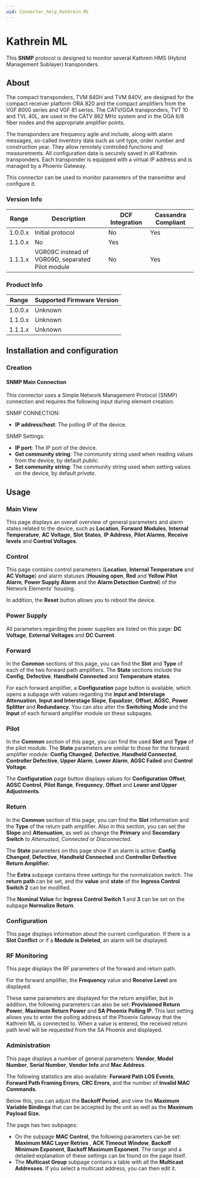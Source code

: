 ```yaml
---
uid: Connector_help_Kathrein_ML
---
```


# Kathrein ML

This **SNMP** protocol is designed to monitor several Kathrein HMS (Hybrid Management Sublayer) transponders.

## About

The compact transponders, TVM 840H and TVM 840V, are designed for the compact receiver platform ORA 820 and the compact amplifiers from the VGF 8000 series and VGF 81 series.
The CATV/GGA transponders, TVT 10 and TVL 40L, are used in the CATV 862 MHz system and in the GGA 6/8 fiber nodes and the appropriate amplifier points.

The transponders are frequency agile and include, along with alarm messages, so-called inventory data such as unit type, order number and construction year. They allow remotely controlled functions and measurements. All configuration data is securely saved in all Kathrein transponders. Each transponder is equipped with a virtual IP address and is managed by a Phoenix Gateway.

This connector can be used to monitor parameters of the transmitter and configure it.

### Version Info

| **Range** | **Description**                                  | **DCF Integration** | **Cassandra Compliant** |
|------------------|--------------------------------------------------|---------------------|-------------------------|
| 1.0.0.x          | Initial protocol                                 | No                  | Yes                     |
| 1.1.0.x          | No                                               | Yes                 |                         |
| 1.1.1.x          | VGR09C instead of VGR09D, separated Pilot module | No                  | Yes                     |

### Product Info

| Range | Supported Firmware Version |
|------------------|-----------------------------|
| 1.0.0.x          | Unknown                     |
| 1.1.0.x          | Unknown                     |
| 1.1.1.x          | Unknown                     |

## Installation and configuration

### Creation

#### SNMP Main Connection

This connector uses a Simple Network Management Protocol (SNMP) connection and requires the following input during element creation:

SNMP CONNECTION:

- **IP address/host**: The polling IP of the device.

SNMP Settings:

- **IP port**: The IP port of the device.
- **Get community string**: The community string used when reading values from the device, by default *public*.
- **Set community string**: The community string used when setting values on the device, by default *private*.

## Usage

### Main View

This page displays an overall overview of general parameters and alarm states related to the device, such as **Location**, **Forward** **Modules**, **Internal** **Temperature**, **AC Voltage**, **Slot** **States**, **IP Address**, **Pilot Alarms**, **Receive levels** and **Control Voltages**.

### Control

This page contains control parameters (**Location**, **Internal Temperature** and **AC Voltage**) and alarm statuses (**Housing open**, **Red** and **Yellow Pilot Alarm**, **Power Supply Alarm** and the **Alarm Detection Control**) of the Network Elements' housing.

In addition, the **Reset** button allows you to reboot the device.

### Power Supply

All parameters regarding the power supplies are listed on this page: **DC Voltage**, **External Voltages** and **DC Current**.

### Forward

In the **Common** sections of this page, you can find the **Slot** and **Type** of each of the two forward path amplifiers. The **State** sections include the **Config**, **Defective**, **Handheld** **Connected** and **Temperature states**.

For each forward amplifier, a **Configuration** page button is available, which opens a subpage with values regarding the **Input and Interstage Attenuation**, **Input and Interstage Slope**, **Equalizer**, **Offset**, **AGSC**, **Power** **Splitter** and **Redundancy**. You can also alter the **Switching** **Mode** and the **Input** of each forward amplifier module on these subpages.

### Pilot

In the **Common** section of this page, you can find the used **Slot** and **Type** of the pilot module. The **State** parameters are similar to those for the forward amplifier module: **Config Changed**, **Defective**, **Handheld Connected**, **Controller Defective**, **Upper Alarm**, **Lower Alarm**, **AGSC Failed** and **Control Voltage**.

The **Configuration** page button displays values for **Configuration Offset**, **AGSC Control**, **Pilot Range**, **Frequency**, **Offset** and **Lower and Upper Adjustments**.

### Return

In the **Common** section of this page, you can find the **Slot** information and the **Type** of the return path amplifier. Also in this section, you can set the **Slope** and **Attenuation**, as well as change the **Primary** and **Secondary** **Switch** to *Attenuated*, *Connected* or *Disconnected*.

The **State** parameters on this page show if an alarm is active: **Config Changed**, **Defective**, **Handheld Connected** and **Controller Defective** **Return Amplifier.**

The **Extra** subpage contains three settings for the normalization switch. The **return path** can be set, and the **value** and **state** of the **Ingress Control Switch 2** can be modified.

The **Nominal Value** for **Ingress Control Switch** **1** and **3** can be set on the subpage **Normalize Return**.

### Configuration

This page displays information about the current configuration. If there is a **Slot Conflict** or if a **Module is Deleted**, an alarm will be displayed.

### RF Monitoring

This page displays the RF parameters of the forward and return path.

For the forward amplifier, the **Frequency** value and **Receive Level** are displayed.

These same parameters are displayed for the return amplifier, but in addition, the following parameters can also be set: **Provisioned Return Power**, **Maximum Return Power** and **SA Phoenix Polling IP.** This last setting allows you to enter the polling address of the Phoenix Gateway that the Kathrein ML is connected to. When a value is entered, the received return path level will be requested from the SA Phoenix and displayed.

### Administration

This page displays a number of general parameters: **Vendor**, **Model Number**, **Serial Number**, **Vendor** **Info** and **Mac Address**.

The following statistics are also available: **Forward Path LOS Events**, **Forward Path Framing Errors**, **CRC Errors**, and the number of **Invalid MAC Commands**.

Below this, you can adjust the **Backoff Period**, and view the **Maximum Variable Bindings** that can be accepted by the unit as well as the **Maximum Payload Size.**

The page has two subpages:

- On the subpage **MAC Control**, the following parameters can be set: **Maximum MAC Layer Retries** , **ACK Timeout Window**, **Backoff Minimum Exponent**, **Backoff Maximum Exponent**. The range and a detailed explanation of these settings can be found on the page itself.
- The **Multicast Group** subpage contains a table with all the **Multicast Addresses**. If you select a multicast address, you can then edit it.
